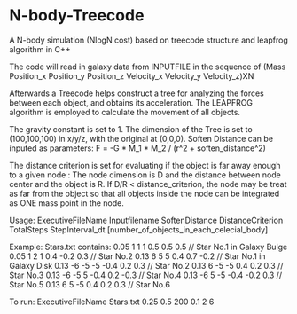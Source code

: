 # N-body-Treecode
A N-body simulation (NlogN cost) based on treecode structure and leapfrog algorithm in C++

The code will read in galaxy data from INPUTFILE in the sequence of (Mass Position_x Position_y Position_z Velocity_x Velocity_y Velocity_z)XN

Afterwards a Treecode helps construct a tree for analyzing the forces between each object, and obtains its acceleration.
The LEAPFROG algorithm is employed to calculate the movement of all objects.

The gravity constant is set to 1.
The dimension of the Tree is set to (100,100,100) in x/y/z, with the original at (0,0,0). 
Soften Distance can be inputed as parameters:  F = -G * M_1 * M_2 /  (r^2 + soften_distance^2) 

The distance criterion is set for evaluating if the object is far away enough to a given node : 
The node dimension is D and the distance between node center and the object is R. If D/R < distance_criterion, 
the node may be treat as far from the object so that all objects inside the node can be integrated as ONE mass point in the node.


Usage: 
ExecutiveFileName  Inputfilename  SoftenDistance  DistanceCriterion  TotalSteps  StepInterval_dt  [number_of_objects_in_each_celecial_body]

Example:
Stars.txt contains:
0.05  1  1  1   0.5  0.5 0.5       //  Star No.1 in Galaxy Bulge
0.05  1  2  1   0.4  -0.2  0.3     //  Star No.2
0.13  6  5   5   0.4  0.7  -0.2    //  Star No.1 in Galaxy Disk
0.13 -6 -5  -5  -0.4  0.2  0.3     //  Star No.2
0.13  6 -5  -5   0.4  0.2  0.3     //  Star No.3
0.13 -6 -5   5  -0.4  0.2 -0.3     //  Star No.4
0.13 -6  5  -5  -0.4  -0.2  0.3     //  Star No.5
0.13  6  5  -5   0.4  0.2  0.3     //  Star No.6

To run: 
ExecutiveFileName  Stars.txt  0.25  0.5  200 0.1  2 6
